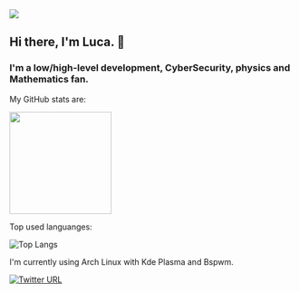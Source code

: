 <img src=https://i.pinimg.com/originals/61/0c/31/610c314429384631fed11dbe62fb28d8.gif />

## Hi there, I'm Luca. 👋
### I'm a low/high-level development, CyberSecurity, physics and Mathematics fan.



My GitHub stats are:

<img height="180em" src="https://github-readme-stats.vercel.app/api?username=MrLups&show_icons=true&hide_border=true&&count_private=true&include_all_commits=true&theme=radical" />

Top used languanges:

<img alt="Top Langs" src="https://github-readme-stats.vercel.app/api/top-langs/?username=MrLups&hide=html,css,javascript&layout=compact&theme=radical"/>


I'm currently using Arch Linux with Kde Plasma and Bspwm.


[![Twitter URL](https://img.shields.io/twitter/url/https/twitter.com/MrLups.svg?style=social&label=Twitter)](https://twitter.com/MrLups)
